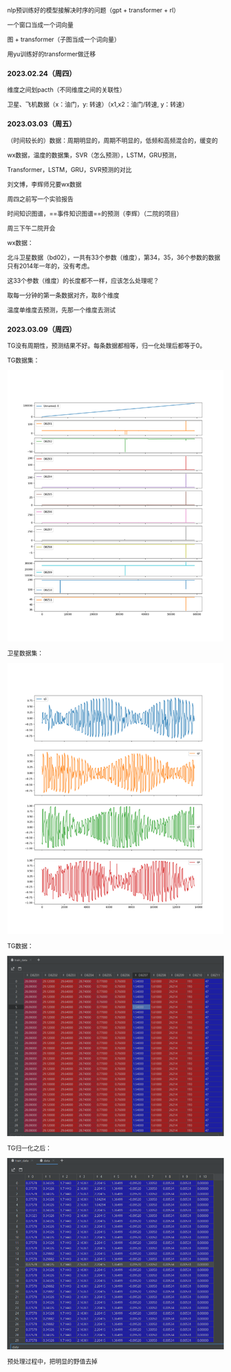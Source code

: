 nlp预训练好的模型接解决时序的问题（gpt + transformer + rl）

一个窗口当成一个词向量

图 + transformer（子图当成一个词向量）

用yu训练好的transformer做迁移



### 2023.02.24（周四）

维度之间划pacth（不同维度之间的关联性）

卫星、飞机数据（x：油门，y: 转速）（x1,x2：油门/转速, y：转速）



### 2023.03.03（周五）

（时间较长的）数据：周期明显的，周期不明显的，低频和高频混合的，缓变的

wx数据，温度的数据集，SVR（怎么预测），LSTM，GRU预测，

Transformer，LSTM，GRU，SVR预测的对比

刘文博，李辉师兄要wx数据

周四之前写一个实验报告



时间知识图谱，==事件知识图谱==的预测（李辉）（二院的项目）

周三下午二院开会



wx数据：

北斗卫星数据（bd02），一共有33个参数（维度），第34，35，36个参数的数据只有2014年一年的，没有考虑。

这33个参数（维度）的长度都不一样，应该怎么处理呢？



取每一分钟的第一条数据对齐，取8个维度

温度单维度去预测，先那一个维度去测试

### 2023.03.09（周四）

TG没有周期性，预测结果不好。每条数据都相等，归一化处理后都等于0。

TG数据集：

<img src="./pic/myplot_tg.png"  />

卫星数据集：

<img src="./pic/myplot_wx.png" style="zoom: 80%;" />

TG数据：

<img src="./pic/image-20230309193656771.png" alt="image-20230309193656771"  />

TG归一化之后：

<img src="./pic/image-20230309193817016.png" alt="image-20230309193817016"  />





预处理过程中，把明显的野值去掉
